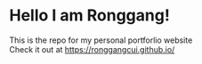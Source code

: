 # Hello I am Ronggang!

This is the repo for my personal portforlio website <br>
Check it out at https://ronggangcui.github.io/



